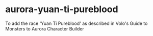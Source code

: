 # aurora-yuan-ti-pureblood
To add the race 'Yuan Ti Pureblood' as described in Volo's Guide to Monsters to Aurora Character Builder
